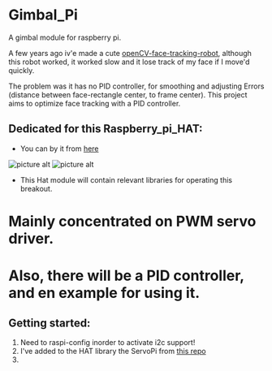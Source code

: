 # Gimbal_Pi
A gimbal module for raspberry pi.

A few years ago iv'e made a cute [openCV-face-tracking-robot](https://youtu.be/GF0xc0aUvpI), although this robot worked,
it worked slow and it lose track of my face if I move'd quickly.

The problem was it has no PID controller, for smoothing and adjusting Errors 
(distance between face-rectangle center, to frame center).
This project aims to optimize face tracking with a PID controller.

## Dedicated for this Raspberry_pi_HAT:
* You can by it from [here](https://www.aliexpress.com/item/DIY-Your-Robot-U-Geek-Stepper-Motor-HAT-for-Raspberry-Pi-Model-A-B-or-Pi/32536369104.html?spm=2114.search0104.3.37.66d42fb4nV1voe&ws_ab_test=searchweb0_0,searchweb201602_5_10065_10068_319_10059_10884_317_10887_10696_321_322_10084_453_10083_454_10103_10618_10307_537_536,searchweb201603_54,ppcSwitch_0&algo_expid=b600b4f1-d521-48bd-9996-7c9b15d6836e-5&algo_pvid=b600b4f1-d521-48bd-9996-7c9b15d6836e&transAbTest=ae803_5)

![picture alt](https://ae01.alicdn.com/kf/HTB1HN_xa5rxK1RkHFCcq6AQCVXaY/DIY-Robot-UGEEK-Stepper-Motor-HAT-for-Raspberry-Pi-3-Model-B-3B-3A-2B-Zero.jpg)
![picture alt](https://ae01.alicdn.com/kf/HTB1jgvBa5nrK1Rjy1Xcq6yeDVXae/DIY-Robot-UGEEK-Stepper-Motor-HAT-for-Raspberry-Pi-3-Model-B-3B-3A-2B-Zero.jpg)

* This Hat module will contain relevant libraries for operating this breakout.

# Mainly concentrated on PWM servo driver.
# Also, there will be a PID controller, and en example for using it.

## Getting started:
1. Need to raspi-config inorder to activate i2c support!
2. I've added to the HAT library the ServoPi from [this repo](https://github.com/abelectronicsuk/ABElectronics_Python_Libraries/blob/master/ServoPi/demos/demo_servomove.py)
3. 


